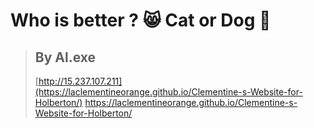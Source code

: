 # Who is better ? 😸 Cat or Dog 🐶
  > By Al.exe
> ----------------------------------------
> [http://15.237.107.211](https://laclementineorange.github.io/Clementine-s-Website-for-Holberton/)
> https://laclementineorange.github.io/Clementine-s-Website-for-Holberton/
